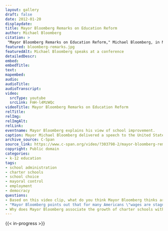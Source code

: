 ```yaml
--- 
layout: gallery
draft: false
date: 2012-01-20
displaydate: 
title: Mayor Bloomberg Remarks on Education Reform
author: Michael Bloomberg
citation: >
 "Mayor Bloomberg Remarks on Education Reform," Michael Bloomberg, in New York City Civil Rights History Project, Accessed: [Month Day, Year], https://nyccivilrightshistory.org/gallery/bloomberg-remarks.
featured: bloomberg-remarks.jpg
featuredAlt: Michael Bloomberg speaks at a conference
detailedDescr: 
embed: 
embedTitle: 
text: 
mapembed: 
audio: 
audioTitle: 
audioTranscript: 
video: 
  srcType: youtube
  srcLink: FmH-l4MzWQc
videoTitle: Mayor Bloomberg Remarks on Education Reform
relTitle: 
relImg: 
relImgAlt: 
relLink: 
eventname: Mayor Bloomberg explains his view of school improvement. 
caption: Mayor Michael Bloomberg delivered a speech to the United States Conference of Mayors on Education Reform, where he spoke in favor of mayoral control.
archive_source: C-Span
source_link: https://www.c-span.org/video/?303798-2/mayor-bloomberg-remarks-education-reform
copyright: Public domain
categories: 
- k-12 education
tags:
- school administration
- charter schools
- school choice
- mayoral control
- employment
- democracy
questions: 
- Based on this video clip, what do you think Mayor Bloomberg thinks are the purposes of schools? Do you agree or disagree with his view? Why? How do his views compare to others that you have read about? 
- "Mayor Bloomberg points out that for many Americans \"wages are stagnating\" and that \"too many young people are unable to find the career path [that leads] to the American dream.\" He thinks this is a result of poor performance in education. What other factors might be involved?"
- Why does Mayor Bloomberg associate the growth of charter schools with educational improvements? What evidence does he use to support his answer? Is that evidence convincing to you? Why or why not?
--- 
```


{{< in-progress >}}
